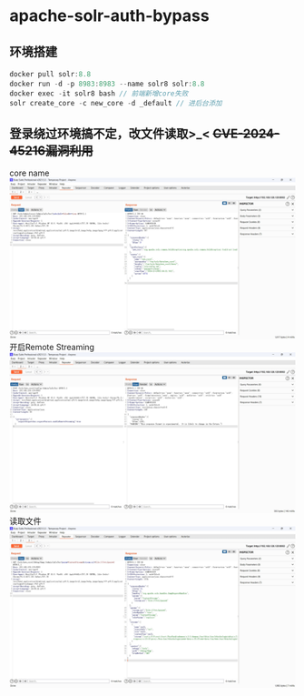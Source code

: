 # apache-solr-auth-bypass
## 环境搭建
```javascript
docker pull solr:8.8
docker run -d -p 8983:8983 --name solr8 solr:8.8
docker exec -it solr8 bash // 前端新增core失败
solr create_core -c new_core -d _default // 进后台添加
```

## 登录绕过环境搞不定，改文件读取>_< ~~CVE-2024-45216漏洞利用~~
core name
![img01](./images/img01.png)
开启Remote Streaming
![img02](./images/img02.png)
读取文件
![img03](./images/img03.png)
